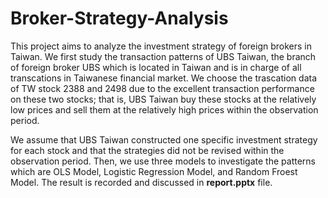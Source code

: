 # Broker-Strategy-Analysis
This project aims to analyze the investment strategy of foreign brokers in Taiwan. We first study the transaction patterns of UBS Taiwan, the branch of foreign broker UBS which is located in Taiwan and is in charge of all transcations in Taiwanese financial market. We choose the trascation data of TW stock 2388 and 2498 due to the excellent transaction performance on these two stocks; that is, UBS Taiwan buy these stocks at the relatively low prices and sell them at the relatively high prices  within the observation period.

We assume that UBS Taiwan constructed one specific investment strategy for each stock and that the strategies did not be revised within the observation period. Then, we use three models to investigate the patterns which are OLS Model, Logistic Regression Model, and Random Froest Model. The result is recorded and discussed in **report.pptx** file.
